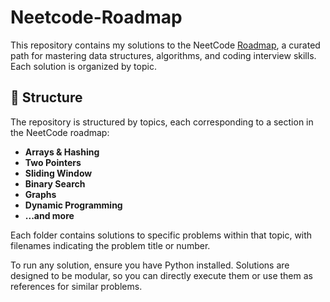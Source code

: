 # Neetcode-Roadmap

This repository contains my solutions to the NeetCode [Roadmap](https://neetcode.io/roadmap), a curated path for mastering data structures, algorithms, and coding interview skills. Each solution is organized by topic.

## 📂 Structure

The repository is structured by topics, each corresponding to a section in the NeetCode roadmap:

- **Arrays & Hashing**
- **Two Pointers**
- **Sliding Window**
- **Binary Search**
- **Graphs**
- **Dynamic Programming**
- **...and more**

Each folder contains solutions to specific problems within that topic, with filenames indicating the problem title or number. 

To run any solution, ensure you have Python installed. Solutions are designed to be modular, so you can directly execute them or use them as references for similar problems.
